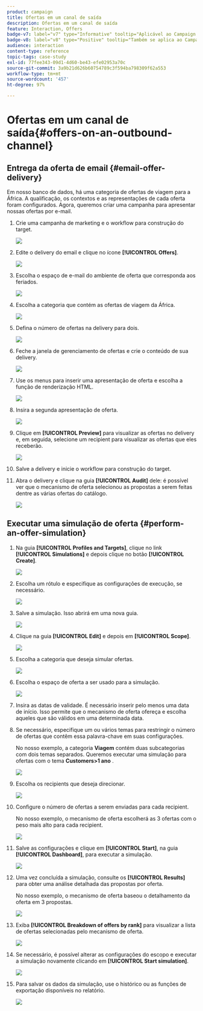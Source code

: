 ```yaml
---
product: campaign
title: Ofertas em um canal de saída
description: Ofertas em um canal de saída
feature: Interaction, Offers
badge-v7: label="v7" type="Informative" tooltip="Aplicável ao Campaign Classic v7"
badge-v8: label="v8" type="Positive" tooltip="Também se aplica ao Campaign v8"
audience: interaction
content-type: reference
topic-tags: case-study
exl-id: 77fee343-09d1-4d60-be43-efe02953a70c
source-git-commit: 3a9b21d626b60754789c3f594ba798309f62a553
workflow-type: tm+mt
source-wordcount: '457'
ht-degree: 97%

---
```


# Ofertas em um canal de saída{#offers-on-an-outbound-channel}



## Entrega da oferta de email {#email-offer-delivery}

Em nosso banco de dados, há uma categoria de ofertas de viagem para a África. A qualificação, os contextos e as representações de cada oferta foram configurados. Agora, queremos criar uma campanha para apresentar nossas ofertas por e-mail.

1. Crie uma campanha de marketing e o workflow para construção do target.

   ![](assets/offer_delivery_example_001.png)

1. Edite o delivery do email e clique no ícone **[!UICONTROL Offers]**.

   ![](assets/offer_delivery_example_002.png)

1. Escolha o espaço de e-mail do ambiente de oferta que corresponda aos feriados.

   ![](assets/offer_delivery_example_003.png)

1. Escolha a categoria que contém as ofertas de viagem da África.

   ![](assets/offer_delivery_example_004.png)

1. Defina o número de ofertas na delivery para dois.

   ![](assets/offer_delivery_example_005.png)

1. Feche a janela de gerenciamento de ofertas e crie o conteúdo de sua delivery.

   ![](assets/offer_delivery_example_006.png)

1. Use os menus para inserir uma apresentação de oferta e escolha a função de renderização HTML.

   ![](assets/offer_delivery_example_007.png)

1. Insira a segunda apresentação de oferta.

   ![](assets/offer_delivery_example_008.png)

1. Clique em **[!UICONTROL Preview]** para visualizar as ofertas no delivery e, em seguida, selecione um recipient para visualizar as ofertas que eles receberão.

   ![](assets/offer_delivery_example_009.png)

1. Salve a delivery e inicie o workflow para construção do target.
1. Abra o delivery e clique na guia **[!UICONTROL Audit]** dele: é possível ver que o mecanismo de oferta selecionou as propostas a serem feitas dentre as várias ofertas do catálogo.

   ![](assets/offer_delivery_example_010.png)

## Executar uma simulação de oferta {#perform-an-offer-simulation}

1. Na guia **[!UICONTROL Profiles and Targets]**, clique no link **[!UICONTROL Simulations]** e depois clique no botão **[!UICONTROL Create]**.

   ![](assets/offer_simulation_001.png)

1. Escolha um rótulo e especifique as configurações de execução, se necessário.

   ![](assets/offer_simulation_example_002.png)

1. Salve a simulação. Isso abrirá em uma nova guia.

   ![](assets/offer_simulation_example_003.png)

1. Clique na guia **[!UICONTROL Edit]** e depois em **[!UICONTROL Scope]**.

   ![](assets/offer_simulation_example_004.png)

1. Escolha a categoria que deseja simular ofertas.

   ![](assets/offer_simulation_example_005.png)

1. Escolha o espaço de oferta a ser usado para a simulação.

   ![](assets/offer_simulation_example_006.png)

1. Insira as datas de validade. É necessário inserir pelo menos uma data de início. Isso permite que o mecanismo de oferta ofereça e escolha aqueles que são válidos em uma determinada data.
1. Se necessário, especifique um ou vários temas para restringir o número de ofertas que contêm essa palavra-chave em suas configurações.

   No nosso exemplo, a categoria **Viagem** contém duas subcategorias com dois temas separados. Queremos executar uma simulação para ofertas com o tema **Customers>1 ano** .

   ![](assets/offer_simulation_example_007.png)

1. Escolha os recipients que deseja direcionar.

   ![](assets/offer_simulation_example_008.png)

1. Configure o número de ofertas a serem enviadas para cada recipient.

   No nosso exemplo, o mecanismo de oferta escolherá as 3 ofertas com o peso mais alto para cada recipient.

   ![](assets/offer_simulation_example_009.png)

1. Salve as configurações e clique em **[!UICONTROL Start]**, na guia **[!UICONTROL Dashboard]**, para executar a simulação.

   ![](assets/offer_simulation_example_010.png)

1. Uma vez concluída a simulação, consulte os **[!UICONTROL Results]** para obter uma análise detalhada das propostas por oferta.

   No nosso exemplo, o mecanismo de oferta baseou o detalhamento da oferta em 3 propostas.

   ![](assets/offer_simulation_example_011.png)

1. Exiba **[!UICONTROL Breakdown of offers by rank]** para visualizar a lista de ofertas selecionadas pelo mecanismo de oferta.

   ![](assets/offer_simulation_example_012.png)

1. Se necessário, é possível alterar as configurações do escopo e executar a simulação novamente clicando em **[!UICONTROL Start simulation]**.

   ![](assets/offer_simulation_example_010.png)

1. Para salvar os dados da simulação, use o histórico ou as funções de exportação disponíveis no relatório.

   ![](assets/offer_simulation_example_013.png)
